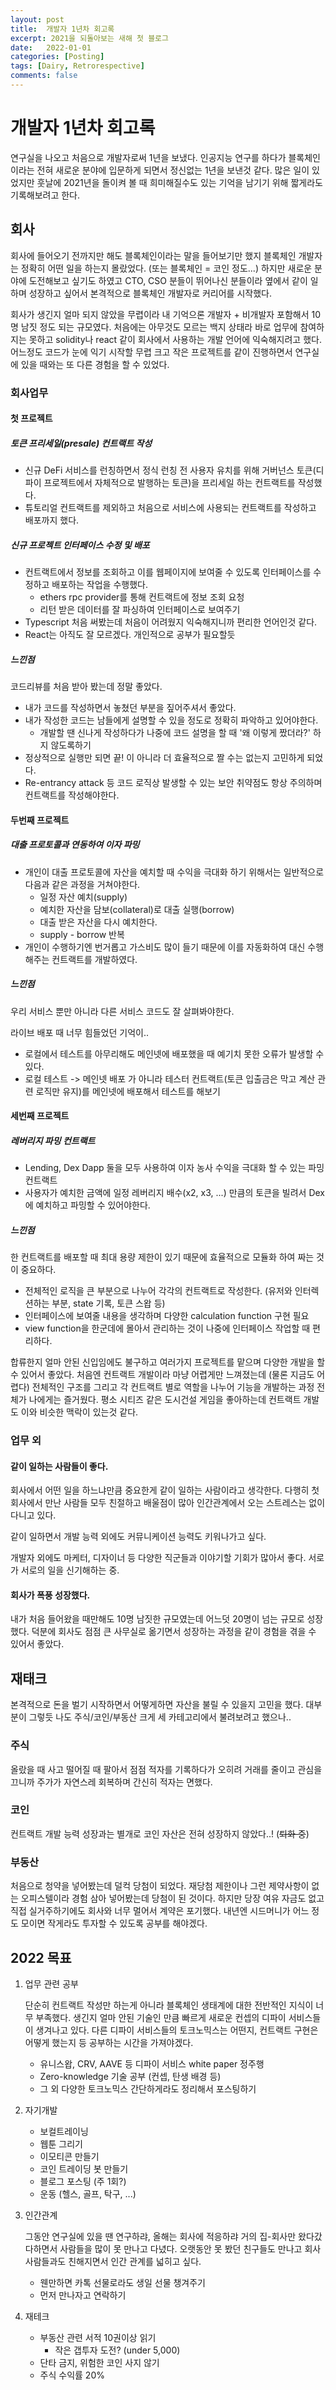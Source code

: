 ```yaml
---
layout: post
title:  개발자 1년차 회고록
excerpt: 2021을 되돌아보는 새해 첫 블로그
date:   2022-01-01
categories: [Posting]
tags: [Dairy, Retrorespective]
comments: false
---
```


# 개발자 1년차 회고록

연구실을 나오고 처음으로 개발자로써 1년을 보냈다. 인공지능 연구를 하다가 블록체인이라는 전혀 새로운 분야에 입문하게 되면서 정신없는 1년을 보낸것 같다. 많은 일이 있었지만 훗날에 2021년을 돌이켜 볼 때 희미해질수도 있는 기억을 남기기 위해 짧게라도 기록해보려고 한다.

## 회사

회사에 들어오기 전까지만 해도 블록체인이라는 말을 들어보기만 했지 블록체인 개발자는 정확히 어떤 일을 하는지 몰랐었다. (또는 블록체인 = 코인 정도...) 하지만 새로운 분야에 도전해보고 싶기도 하였고 CTO, CSO 분들이 뛰어나신 분들이라 옆에서 같이 일하며 성장하고 싶어서 본격적으로 블록체인 개발자로 커리어를 시작했다.

회사가 생긴지 얼마 되지 않았을 무렵이라 내 기억으론 개발자 + 비개발자 포함해서 10명 남짓 정도 되는 규모였다. 처음에는 아무것도 모르는 백지 상태라 바로 업무에 참여하지는 못하고 solidity나 react 같이 회사에서 사용하는 개발 언어에 익숙해지려고 했다. 어느정도 코드가 눈에 익기 시작할 무렵 크고 작은 프로젝트를 같이 진행하면서 연구실에 있을 때와는 또 다른 경험을 할 수 있었다.

### 회사업무

#### 첫 프로젝트

##### 토큰 프리세일(presale) 컨트랙트 작성

* 신규 DeFi 서비스를 런칭하면서 정식 런칭 전 사용자 유치를 위해 거버넌스 토큰(디파이 프로젝트에서 자체적으로 발행하는 토큰)을 프리세일 하는 컨트랙트를 작성했다.
* 튜토리얼 컨트랙트를 제외하고 처음으로 서비스에 사용되는 컨트랙트를 작성하고 배포까지 했다.

##### 신규 프로젝트 인터페이스 수정 및 배포

* 컨트랙트에서 정보를 조회하고 이를 웹페이지에 보여줄 수 있도록 인터페이스를 수정하고 배포하는 작업을 수행했다.
  * ethers rpc provider를 통해 컨트랙트에 정보 조회 요청
  * 리턴 받은 데이터를 잘 파싱하여 인터페이스로 보여주기
* Typescript 처음 써봤는데 처음이 어려웠지 익숙해지니까 편리한 언어인것 같다.
* React는 아직도 잘 모르겠다. 개인적으로 공부가 필요할듯

##### 느낀점

코드리뷰를 처음 받아 봤는데 정말 좋았다.

* 내가 코드를 작성하면서 놓쳤던 부분을 짚어주셔서 좋았다.
* 내가 작성한 코드는 남들에게 설명할 수 있을 정도로 정확히 파악하고 있어야한다.
  * 개발할 땐 신나게 작성하다가 나중에 코드 설명을 할 때 '왜 이렇게 짰더라?' 하지 않도록하기
* 정상적으로 실행만 되면 끝! 이 아니라 더 효율적으로 짤 수는 없는지 고민하게 되었다.
* Re-entrancy attack 등 코드 로직상 발생할 수 있는 보안 취약점도 항상 주의하며 컨트랙트를 작성해야한다.

#### 두번째 프로젝트

##### 대출 프로토콜과 연동하여 이자 파밍

* 개인이 대출 프로토콜에 자산을 예치할 때 수익을 극대화 하기 위해서는 일반적으로 다음과 같은 과정을 거쳐야한다.
  * 일정 자산 예치(supply)
  * 예치한 자산을 담보(collateral)로 대출 실행(borrow)
  * 대출 받은 자산을 다시 예치한다.
  * supply - borrow 반복
* 개인이 수행하기엔 번거롭고 가스비도 많이 들기 때문에 이를 자동화하여 대신 수행해주는 컨트랙트를 개발하였다.

##### 느낀점

우리 서비스 뿐만 아니라 다른 서비스 코드도 잘 살펴봐야한다.

라이브 배포 때 너무 힘들었던 기억이..

* 로컬에서 테스트를 아무리해도 메인넷에 배포했을 때 예기치 못한 오류가 발생할 수 있다.
* 로컬 테스트 -> 메인넷 배포 가 아니라 테스터 컨트랙트(토큰 입출금은 막고 계산 관련 로직만 유지)를 메인넷에 배포해서 테스트를 해보기

#### 세번째 프로젝트

##### 레버리지 파밍 컨트랙트

* Lending, Dex Dapp 둘을 모두 사용하여 이자 농사 수익을 극대화 할 수 있는 파밍 컨트랙트
* 사용자가 예치한 금액에 일정 레버리지 배수(x2, x3, ...) 만큼의 토큰을 빌려서 Dex에 예치하고 파밍할 수 있어야한다.

##### 느낀점

한 컨트랙트를 배포할 때 최대 용량 제한이 있기 때문에 효율적으로 모듈화 하여 짜는 것이 중요하다.

* 전체적인 로직을 큰 부분으로 나누어 각각의 컨트랙트로 작성한다. (유저와 인터렉션하는 부분, state 기록, 토큰 스왑 등)
* 인터페이스에 보여줄 내용을 생각하며 다양한 calculation function 구현 필요
* view function을 한군데에 몰아서 관리하는 것이 나중에 인터페이스 작업할 때 편리하다.



합류한지 얼마 안된 신입임에도 불구하고 여러가지 프로젝트를 맡으며 다양한 개발을 할 수 있어서 좋았다. 처음엔 컨트랙트 개발이라 마냥 어렵게만 느껴졌는데 (물론 지금도 어렵다) 전체적인 구조를 그리고 각 컨트랙트 별로 역할을 나누어 기능을 개발하는 과정 전체가 나에게는 즐거웠다. 평소 시티즈 같은 도시건설 게임을 좋아하는데 컨트랙트 개발도 이와 비슷한 맥락이 있는것 같다.



### 업무 외

#### 같이 일하는 사람들이 좋다.

회사에서 어떤 일을 하느냐만큼 중요한게 같이 일하는 사람이라고 생각한다. 다행히 첫 회사에서 만난 사람들 모두 친절하고 배울점이 많아 인간관계에서 오는 스트레스는 없이 다니고 있다. 

같이 일하면서 개발 능력 외에도 커뮤니케이션 능력도 키워나가고 싶다.

개발자 외에도 마케터, 디자이너 등 다양한 직군들과 이야기할 기회가 많아서 좋다. 서로가 서로의 일을 신기해하는 중.

#### 회사가 폭풍 성장했다.

내가 처음 들어왔을 때만해도 10명 남짓한 규모였는데 어느덧 20명이 넘는 규모로 성장했다. 덕분에 회사도 점점 큰 사무실로 옮기면서 성장하는 과정을 같이 경험을 겪을 수 있어서 좋았다. 



## 재태크

본격적으로 돈을 벌기 시작하면서 어떻게하면 자산을 불릴 수 있을지 고민을 했다. 대부분이 그렇듯 나도 주식/코인/부동산 크게 세 카테고리에서 불려보려고 했으나..

### 주식

올랐을 때 사고 떨어질 때 팔아서 점점 적자를 기록하다가 오히려 거래를 줄이고 관심을 끄니까 주가가 자연스레 회복하며 간신히 적자는 면했다.

### 코인

컨트랙트 개발 능력 성장과는 별개로 코인 자산은 전혀 성장하지 않았다..! (~~퇴화 중~~)

### 부동산

처음으로 청약을 넣어봤는데 덜컥 당첨이 되었다. 재당첨 제한이나 그런 제약사항이 없는 오피스텔이라 경험 삼아 넣어봤는데 당첨이 된 것이다. 하지만 당장 여유 자금도 없고 직접 실거주하기에도 회사와 너무 멀어서 계약은 포기했다. 내년엔 시드머니가 어느 정도 모이면 작게라도 투자할 수 있도록 공부를 해야겠다.





## 2022 목표

1. 업무 관련 공부

   단순히 컨트랙트 작성만 하는게 아니라 블록체인 생태계에 대한 전반적인 지식이 너무 부족했다. 생긴지 얼마 안된 기술인 만큼 빠르게 새로운 컨셉의 디파이 서비스들이 생겨나고 있다. 다른 디파이 서비스들의 토크노믹스는 어떤지, 컨트랙트 구현은 어떻게 했는지 등 공부하는 시간을 가져야겠다.

   * 유니스왑, CRV, AAVE 등 디파이 서비스 white paper 정주행
   * Zero-knowledge 기술 공부 (컨셉, 탄생 배경 등)
   * 그 외 다양한 토크노믹스 간단하게라도 정리해서 포스팅하기

2. 자기개발

   * 보컬트레이닝
   * 웹툰 그리기
   * 이모티콘 만들기
   * 코인 트레이딩 봇 만들기
   * 블로그 포스팅 (주 1회?)
   * 운동 (헬스, 골프, 탁구, ...)

3. 인간관계

   그동안 연구실에 있을 땐 연구하랴, 올해는 회사에 적응하랴 거의 집-회사만 왔다갔다하면서 사람들을 많이 못 만나고 다녔다. 오랫동안 못 봤던 친구들도 만나고 회사 사람들과도 친해지면서 인간 관계를 넓히고 싶다.

   * 웬만하면 카톡 선물로라도 생일 선물 챙겨주기
   * 먼저 만나자고 연락하기

4. 재테크
   * 부동산 관련 서적 10권이상 읽기
     * 작은 갭투자 도전? (under 5,000)
   * 단타 금지, 위험한 코인 사지 않기
   * 주식 수익률 20%